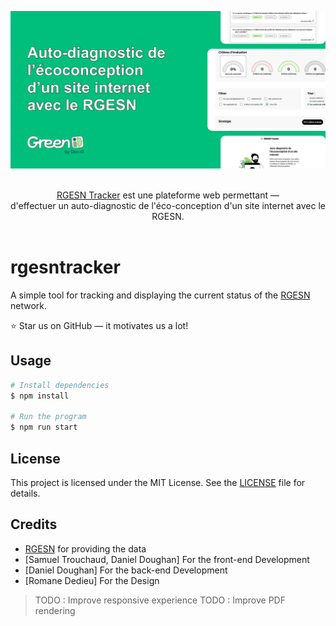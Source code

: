 ![Auto-diagnostic de l'éco-conception d'un site internet avec le RGESN](public/og/banner.png "Auto-diagnostic de l'éco-conception d'un site internet avec le RGESN")

<p align="center">
  <br/>
  <a href="https://rgesn.meexr.fr">RGESN Tracker</a> est une plateforme web permettant &mdash;
  <br/>
  d'effectuer un auto-diagnostic de l'éco-conception d'un site internet avec le RGESN.
  <br/><br/>
</p>

# rgesntracker
A simple tool for tracking and displaying the current status of the [RGESN](https://ecoresponsable.numerique.gouv.fr/publications/referentiel-general-ecoconception/) network.

⭐ Star us on GitHub — it motivates us a lot!

## Usage

```bash
# Install dependencies
$ npm install

# Run the program
$ npm run start
```

## License
This project is licensed under the MIT License. See the [LICENSE](LICENSE) file for details.

## Credits
* [RGESN](https://ecoresponsable.numerique.gouv.fr/publications/referentiel-general-ecoconception/) for providing the data
* [Samuel Trouchaud, Daniel Doughan] For the front-end Development 
* [Daniel Doughan] For the back-end Development 
* [Romane Dedieu] For the Design

> TODO : Improve responsive experience
> TODO : Improve PDF rendering
